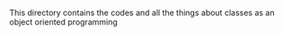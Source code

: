 This directory contains the codes and all the things about classes as an object oriented programming
